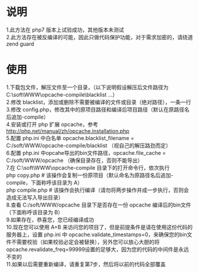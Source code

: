 # 说明
1.此方法在 php7 版本上试验成功，其他版本未测试<br /> 
2.此方法存在被反编译的可能，因此只做代码保护功能，对于需求加密的，请绕道zend guard<br /> 

# 使用
1.下载包文件，解压文件至一个目录，（以下说明假设解压后文件路径为 C:\soft\WWW\opcache-compile\blacklist ...）<br /> 
2.修改 blacklist，添加或删除不需要被编译的文件或目录（绝对路径），一条一行<br /> 
3.修改 config.php，修改其中的原项目路径和编译后项目路径（默认在原路径名后追加-compile）<br /> 
4.安装或打开 php 扩展 opcache，参考 http://php.net/manual/zh/opcache.installation.php<br /> 
5.配置 php.ini 中白名单 opcache.blacklist_filename = C:/soft/WWW/opcache-compile/blacklist （视自己的解压路劲而定）<br /> 
6.配置 php.ini 中opcahe导出的bin文件路径，opcache.file_cache = C:/soft/WWW/opcache （确保目录存在，否则不能导出）<br /> 
7.在 C:\soft\WWW\opcache-compile 目录下的打开命令行，依次执行<br /> 
  php copy.php # 该操作会复制一份原项目（默认命名为原路径名后追加-compile，下面称呼该目录为 A）<br /> 
  php compile.php # 该操作会执行编译（请勿将两步操作并成一步执行，否则会造成无法写入导出目录）<br /> 
8.查看 C:/soft/WWW/opcache 目录下是否存在一份 opcache 编译后的bin文件（下面称呼该目录为 B）<br /> 
9.如果存在，恭喜您，您已经编译成功<br /> 
10.现在您可以使用 A+B 来访问您的项目了，但是前提条件是请在使用这份代码的服务器上，设置 php.ini 中 opcache.validate_timestamps=0，来确保您的bin文件不需要校验（如果校验必定会被替换），另外您可以放心大胆的将
opcache.revalidate_freq=99999设置的足够大，因为您的代码的中间件是永远不变的<br /> 
11.如果以后需要重新编译，请重复第7步，然后将以前的代码全部覆盖<br /> 
